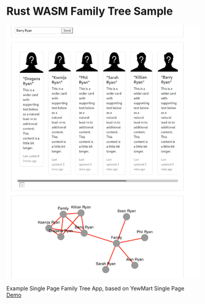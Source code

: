 # Rust WASM Family Tree Sample

<p align="center"><img src="static/demo.png"/>

Example Single Page Family Tree App, based on YewMart  Single Page [Demo](https://rustmart-yew.netlify.app)

